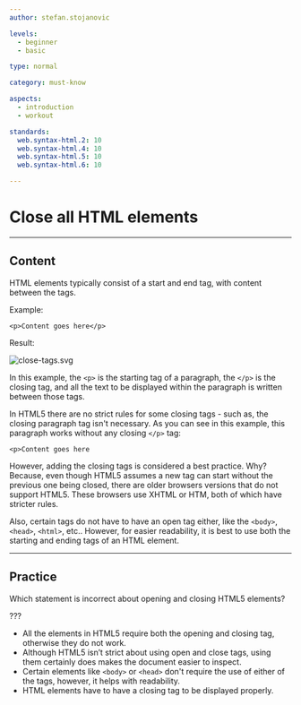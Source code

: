 ```yaml
---
author: stefan.stojanovic

levels:
  - beginner
  - basic

type: normal

category: must-know

aspects:
  - introduction
  - workout

standards:
  web.syntax-html.2: 10
  web.syntax-html.4: 10
  web.syntax-html.5: 10
  web.syntax-html.6: 10

---
```

# Close all HTML elements
---
## Content

HTML elements typically consist of a start and end tag, with content between the tags.

Example:
```
<p>Content goes here</p>
```
Result:

![close-tags.svg](%3Csvg%20xmlns%3D%22http%3A%2F%2Fwww.w3.org%2F2000%2Fsvg%22%20width%3D%22320%22%20height%3D%2255%22%3E%3Cg%20fill%3D%22none%22%20fill-rule%3D%22evenodd%22%3E%3Crect%20width%3D%22320%22%20height%3D%2255%22%20fill%3D%22%23FFF%22%20rx%3D%229%22%2F%3E%3Ctext%20fill%3D%22%23000%22%20font-family%3D%22ArialMT%2C%20Arial%22%20font-size%3D%2216%22%3E%3Ctspan%20x%3D%2219%22%20y%3D%2233%22%3EContent%20goes%20here%3C%2Ftspan%3E%3C%2Ftext%3E%3C%2Fg%3E%3C%2Fsvg%3E)

In this example, the `<p>` is the starting tag of a paragraph, the `</p>` is the closing tag, and all the text to be displayed within the paragraph is written between those tags.

In HTML5 there are no strict rules for some closing tags - such as, the closing paragraph tag isn't necessary. As you can see in this example, this paragraph works without any closing `</p>` tag:
```
<p>Content goes here
```
However, adding the closing tags is considered a best practice. Why? Because, even though HTML5 assumes a new tag can start without the previous one being closed, there are older browsers versions that do not support HTML5. These browsers use XHTML or HTM, both of which have stricter rules.

Also, certain tags do not have to have an open tag either, like the `<body>`, `<head>`, `<html>`, etc.. However, for easier readability, it is best to use both the starting and ending tags of an HTML element.

---
## Practice

Which statement is incorrect about opening and closing  HTML5 elements?

???

 * All the elements in HTML5 require both the opening and closing tag, otherwise they do not work.
 * Although HTML5 isn’t strict about using open and close tags, using them certainly does makes the document easier to inspect.
 * Certain elements like `<body>` or `<head>` don't require the use of either of the tags, however, it helps with readability.
 * HTML elements have to have a closing tag to be displayed properly.
